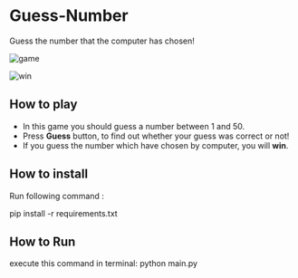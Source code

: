 # Guess-Number
Guess the number that the computer has chosen!

![game](https://github.com/Shima-Bazzazan/Guess-Number/assets/149187804/ffb2e511-5a28-44b9-8e87-81d494e24411)

![win](https://github.com/Shima-Bazzazan/Guess-Number/assets/149187804/833b52e2-bb87-46ae-b269-f529b1c4920a)

## How to play

- In this game you should guess a number between 1 and 50.
- Press **Guess** button, to find out whether your guess was correct or not!
- If you guess the number which have chosen by computer, you will **win**.

## How to install
Run following command :

pip install -r requirements.txt

## How to Run
execute this command in terminal:
python main.py








